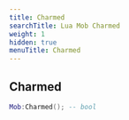 ```yaml
---
title: Charmed
searchTitle: Lua Mob Charmed
weight: 1
hidden: true
menuTitle: Charmed
---
```

## Charmed
```lua
Mob:Charmed(); -- bool
```